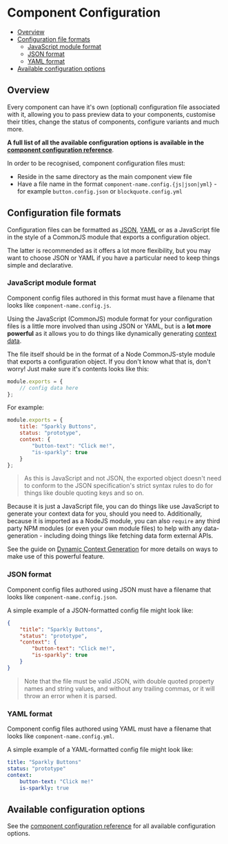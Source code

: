 # Component Configuration

<!-- START doctoc generated TOC please keep comment here to allow auto update -->
<!-- DON'T EDIT THIS SECTION, INSTEAD RE-RUN doctoc TO UPDATE -->


- [Overview](#overview)
- [Configuration file formats](#configuration-file-formats)
  - [JavaScript module format](#javascript-module-format)
  - [JSON format](#json-format)
  - [YAML format](#yaml-format)
- [Available configuration options](#available-configuration-options)

<!-- END doctoc generated TOC please keep comment here to allow auto update -->

## Overview 

Every component can have it's own (optional) configuration file associated with it, allowing you to pass preview data to your  components, customise their titles, change the status of components, configure variants and much more.

**A full list of all the available configuration options is available in the  [component configuration reference](/docs/components/configuration-reference.md)**.

In order to be recognised, component configuration files must:

* Reside in the same directory as the main component view file
* Have a file name in the format `component-name.config.{js|json|yml}` - for example `button.config.json` or `blockquote.config.yml`

## Configuration file formats

Configuration files can be formatted as [JSON](http://json.org/), [YAML](http://yaml.org/) or as a JavaScript file in the style of a CommonJS module that exports a configuration object.

The latter is recommended as it offers a lot more flexibility, but you may want to choose JSON or YAML if you have a particular need to keep things simple and declarative.

### JavaScript module format

Component config files authored in this format must have a filename that looks like `component-name.config.js`.

Using the JavaScript (CommonJS) module format for your configuration files is a little more involved than using JSON or YAML, but is a **lot more powerful** as it allows you to do things like dynamically generating [context data](/docs/components/context.md).

The file itself should be in the format of a Node CommonJS-style module that exports a configuration object. If you don't know what that is, don't worry! Just make sure it's contents looks like this:

```js
module.exports = {
	// config data here
};
```

For example:

```js
module.exports = {
	title: "Sparkly Buttons",
	status: "prototype",
	context: {
		"button-text": "Click me!",
		"is-sparkly": true
	}
};
```

> As this is JavaScript and not JSON, the exported object doesn't need to conform to the JSON specification's strict syntax rules to do for things like double quoting keys and so on.

Because it is just a JavaScript file, you can do things like use JavaScript to generate your context data for you, should you need to. Additionally, because it is imported as a NodeJS module, you can also `require` any third party NPM modules (or even your own module files) to help with any data-generation - including doing things like fetching data form external APIs.

See the guide on [Dynamic Context Generation](/docs/guides/dynamic-context.md) for more details on ways to make use of this powerful feature.

### JSON format

Component config files authored using JSON must have a filename that looks like `component-name.config.json`.

A simple example of a JSON-formatted config file might look like:

```json
{
	"title": "Sparkly Buttons",
	"status": "prototype",
	"context": {
		"button-text": "Click me!",
		"is-sparkly": true
	}
}
```

> Note that the file must be valid JSON, with double quoted property names and string values, and without any trailing commas, or it will throw an error when it is parsed.

### YAML format

Component config files authored using YAML must have a filename that looks like `component-name.config.yml`.

A simple example of a YAML-formatted config file might look like:

```yaml
title: "Sparkly Buttons"
status: "prototype"
context:
    button-text: "Click me!"
    is-sparkly: true
```

## Available configuration options

See the  [component configuration reference](/docs/components/configuration-reference.md) for all available configuration options.